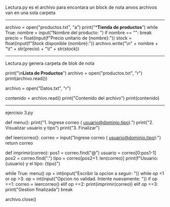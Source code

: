 Lectura.py  es el archivo para encontara un block de nota anvos archivos van en una sola carpeta 

---------------------------------------------------------------------------------------------------------

archivo = open("productos.txt", "a")
print("*****Tienda de productos****")
while True:
    nombre = input("Nombre del producto: ")
    if nombre == "":
        break
    precio = float(input(f"Precio unitario de {nombre}:"))
    stock = float(input(f"Stock disponible {nombre}:"))
    archivo.write("\n" + nombre + "\t" + str(precio) + "\t" + str(stock))
   
   
---------------------------------------------------------------------------------------------------------


Lectura.py genera carpeta de blok de nota 


print("\n******Lista de Productos******")
archivo = open("productos.txt", "r")
print(archivo.read())


archivo = open("Datos.txt", "r")


contenido = archivo.read()
print("Contenido del archivo")
print(contenido)

---------------------------------------------------------------------------------------------------------

ejercisio 3.py 

def menu():
    print("1. Ingrese correo ( usuario@dominio.tipo).")
    print("2. Visualizar usuario y tipo")
    print("3. Finalizar")
    
def leercorreo():
    correo = input("Ingrese correo ( usuario@dominio.tipo):")
    return correo

def imprimir(correo):
    pos1 = correo.find("@")
    usuario = correo[0:pos1-1]
    pos2 = correo.find(".")
    tipo = correo[pos2+1: len(correo)]
    print(f"Usuario: {usuario} y el tipo: {tipo}")
    

while True:
    menu()
    op = int(input("Escribir la opcion a seguir: "))
    while op <1 or op >3:
        op = int(input("Opcion no validad. Intente nuevamente: "))
    if op ==1:
        correo = leercorreo()
    elif op ==2:
         print(imprimir(correo))
    elif op ==3:
        print("Gestion finalizada")
        break
    
    



archivo.close()


